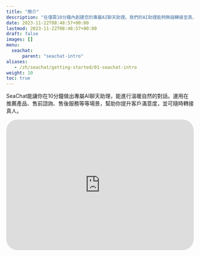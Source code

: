 ```yaml
---
title: "簡介"
description: "在僅需10分鐘內創建您的專屬AI聊天助理。我們的AI助理能夠無縫轉接至真人客服，確保每一位客戶都得到最適切的支援。深入了解如何利用SeaChat增強您的商業互動，改善客戶體驗。"
date: 2023-11-22T08:48:57+00:00
lastmod: 2023-11-22T08:48:57+00:00
draft: false
images: []
menu:
  seachat:
      parent: "seachat-intro"
aliases:
   - /zh/seachat/getting-started/01-seachat-intro
weight: 10
toc: true
---
```


SeaChat能讓你在10分鐘做出專屬AI聊天助理，能進行溫暖自然的對話。運用在推薦產品、售前諮詢、售後服務等等場景，幫助你提升客戶滿意度，並可隨時轉接真人。


   <iframe width="100%" height="350px" src="https://www.youtube.com/embed/?listType=playlist&list=PL8K7_LTqly449uOg_uBWOPfFyL1fJRjkE&index=19" title="YouTube video player" frameborder="0" allow="accelerometer; autoplay; clipboard-write; encrypted-media; gyroscope; picture-in-picture" allowfullscreen style="border-radius: 30px;"></iframe>
